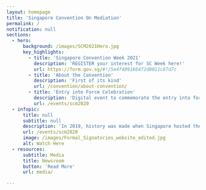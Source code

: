 ```yaml
---
layout: homepage
title: 'Singapore Convention On Mediation'
permalink: /
notification: null
sections:
  - hero:
      background: /images/SCM2021Hero.jpg
      key_highlights:
        - title: 'Singapore Convention Week 2021'
          description: 'REGISTER your interest for SC Week here!'
          url: https://form.gov.sg/#!/5e4f409166472d0011c87d7c     
        - title: 'About the Convention'
          description: 'First of its kind'
          url: /convention/about-convention/
        - title: 'Entry into Force Celebration'
          description: 'Digital event to commemorate the entry into force of the Convention'
          url: /events/scm2020
  - infopic:
      title: null
      subtitle: null
      description: 'In 2019, history was made when Singapore hosted the signing ceremony where 46 countries signed the Singapore Convention on Mediation, with more coming on board after. To-date, Singapore, Fiji, Qatar, Saudi Arabia, Belarus and Ecuador have deposited their respective instruments of ratification or approval. <br><br>On 12 September 2020, we celebrated the entry into force of the Singapore Convention on Mediation. <a href="/events/scm2020">Click here</a> to watch the digital ceremony. <br><br>The next Singapore Convention Week will be held 6 - 10 September 2021. Register your interest <a href="https://form.gov.sg/#!/5e4f409166472d0011c87d7c" target="new">here</a> and check back for more information!' 
      url: /events/scm2020
      image: /images/Formal_Signatories_website_edited.jpg
      alt: Watch Here 
  - resources:
      subtitle: Media
      title: Newsroom
      button: 'Read More'
      url: media/

---
```



<!-- Type your notification here - the notification bar will not appear if this is empty. For other changes, refer to _data/homepage.yml to edit the homepage -->
<!-- This website is in beta - your valuable [feedback](https://form.sg/#!/forms/govtech/5a9ce876b3a3b6006e6b8335){:target="_blank"} will help us in improving it.-->
